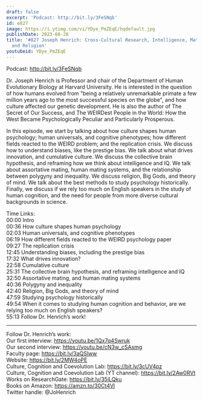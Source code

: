 ```yaml
---
draft: false
excerpt: 'Podcast: http://bit.ly/3FeSNqb'
id: e827
image: https://i.ytimg.com/vi/YDye_PmZEqE/hqdefault.jpg
publishDate: 2023-08-28
title: '#827 Joseph Henrich: Cross-Cultural Research, Intelligence, Mating Systems,
  and Religion'
youtubeid: YDye_PmZEqE
---
```

Podcast: http://bit.ly/3FeSNqb

Dr. Joseph Henrich is Professor and chair of the Department of Human Evolutionary Biology at Harvard University. He is interested in the question of how humans evolved from "being a relatively unremarkable primate a few million years ago to the most successful species on the globe", and how culture affected our genetic development. He is also the author of The Secret of Our Success, and The WEIRDest People in the World: How the West Became Psychologically Peculiar and Particularly Prosperous.

In this episode, we start by talking about how culture shapes human psychology; human universals, and cognitive phenotypes; how different fields reacted to the WEIRD problem; and the replication crisis. We discuss how to understand biases, like the prestige bias. We talk about what drives innovation, and cumulative culture. We discuss the collective brain hypothesis, and reframing how we think about intelligence and IQ. We talk about assortative mating, human mating systems, and the relationship between polygyny and inequality. We discuss religion, Big Gods, and theory of mind. We talk about the best methods to study psychology historically. Finally, we discuss if we rely too much on English speakers in the study of human cognition, and the need for people from more diverse cultural backgrounds in science.

Time Links:  
00:00  Intro  
00:36  How culture shapes human psychology  
02:03  Human universals, and cognitive phenotypes  
06:19  How different fields reacted to the WEIRD psychology paper  
09:27  The replication crisis  
12:45  Understanding biases, including the prestige bias  
17:32  What drives innovation?  
22:58  Cumulative culture  
25:31  The collective brain hypothesis, and reframing intelligence and IQ  
32:50  Assortative mating, and human mating systems  
40:36  Polygyny and inequality  
42:40  Religion, Big Gods, and theory of mind  
47:59  Studying psychology historically  
49:54  When it comes to studying human cognition and behavior, are we relying too much on English speakers?  
55:13  Follow Dr. Henrich’s work!

---

Follow Dr. Henrich’s work:  
Our first interview: https://youtu.be/1Qx7q4Swruk  
Our second interview: https://youtu.be/cN3w_cSAsmg  
Faculty page: https://bit.ly/3aQSlww  
Website: https://bit.ly/2MW4oPE  
Culture, Cognition and Coevolution Lab: https://bit.ly/3cUV4pz  
Culture, Cognition and Coevolution Lab (YT channel): https://bit.ly/2Aw0RVt  
Works on ResearchGate: https://bit.ly/35jLQku  
Books on Amazon: https://amzn.to/30Ct4Vl  
Twitter handle: @JoHenrich

